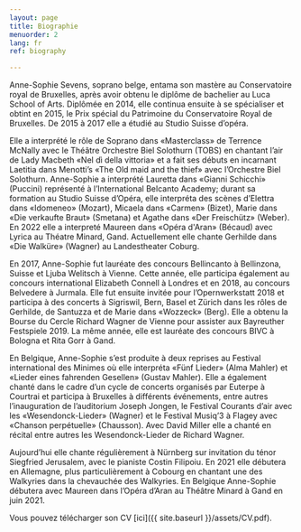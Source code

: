 ```yaml
---
layout: page
title: Biographie
menuorder: 2
lang: fr
ref: biography

---
```

Anne-Sophie Sevens, soprano belge, entama son mastère au Conservatoire royal de
Bruxelles, après avoir obtenu le diplôme de bachelier au Luca School of Arts. Diplômée en 2014, elle
continua ensuite à se spécialiser et obtint en 2015, le Prix spécial du Patrimoine du Conservatoire
Royal de Bruxelles. De 2015 à 2017 elle a étudié au Studio Suisse d’opéra.

Elle a interprété le rôle de Soprano dans «Masterclass» de Terrence McNally avec le Théâtre
Orchestre Biel Solothurn (TOBS) en chantant l’air de Lady Macbeth «Nel dì della vittoria» et a fait
ses débuts en incarnant Laetitia dans Menotti’s «The Old maid and the thief» avec l’Orchestre Biel
Solothurn. Anne-Sophie a interprété Lauretta dans «Gianni Schicchi» (Puccini) représenté à
l’International Belcanto Academy; durant sa formation au Studio Suisse d’Opéra, elle interpréta des
scènes d’Elettra dans «Idomeneo» (Mozart), Micaela dans «Carmen» (Bizet), Marie dans «Die
verkaufte Braut» (Smetana) et Agathe dans «Der Freischütz» (Weber). En 2022 elle a interpreté Maureen dans 
«Opéra d'Aran» (Bécaud) avec Lyrica au Théatre Minard, Gand. Actuellement elle chante Gerhilde dans «Die Walküre» (Wagner) au Landestheater Coburg.

En 2017, Anne-Sophie fut lauréate des concours Bellincanto à Bellinzona, Suisse et Ljuba Welitsch à
Vienne. Cette année, elle participa également au concours international Elizabeth Connell à Londres
et en 2018, au concours Belvedere à Jurmala. Elle fut ensuite invitée pour l’Opernwerkstatt 2018 et
participa à des concerts à Sigriswil, Bern, Basel et Zürich dans les rôles de Gerhilde, de Santuzza et de
Marie dans «Wozzeck» (Berg). Elle a obtenu la Bourse du Cercle Richard Wagner de Vienne pour
assister aux Bayreuther Festspiele 2019. La même année, elle est lauréate des concours BIVC à
Bologna et Rita Gorr à Gand.

En Belgique, Anne-Sophie s’est produite à deux reprises au Festival international des Minimes où elle
interpréta «Fünf Lieder» (Alma Mahler) et «Lieder eines fahrenden Gesellen» (Gustav Mahler). Elle a
également chanté dans le cadre d’un cycle de concerts organisés par Euterpe à Courtrai et participa à
Bruxelles à différents événements, entre autres l’inauguration de l’auditorium Joseph Jongen, le
Festival Courants d’air avec les «Wesendonck-Lieder» (Wagner) et le Festival Musiq’3 à Flagey avec
«Chanson perpétuelle» (Chausson). Avec David Miller elle a chanté en récital entre autres les
Wesendonck-Lieder de Richard Wagner.

Aujourd’hui elle chante régulièrement à Nürnberg sur invitation du ténor Siegfried Jerusalem, avec le
pianiste Costin Filipoiu. En 2021 elle débutera en Allemagne, plus particulièrement à Cobourg en
chantant une des Walkyries dans la chevauchée des Walkyries. En Belgique Anne-Sophie débutera
avec Maureen dans l’Opéra d’Aran au Théâtre Minard à Gand en juin 2021. 

Vous pouvez télécharger son CV [ici]({{ site.baseurl }}/assets/CV.pdf).



